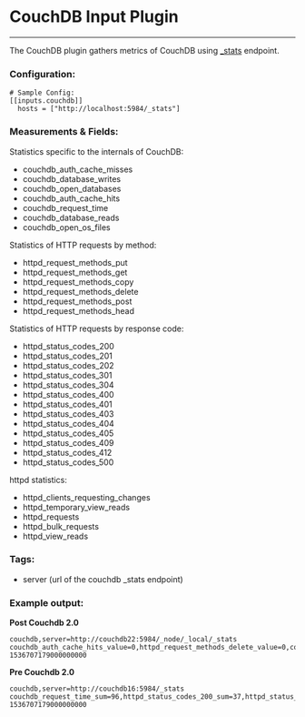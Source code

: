 # CouchDB Input Plugin
---

The CouchDB plugin gathers metrics of CouchDB using [_stats](http://docs.couchdb.org/en/1.6.1/api/server/common.html?highlight=stats#get--_stats) endpoint.

### Configuration:

```
# Sample Config:
[[inputs.couchdb]]
  hosts = ["http://localhost:5984/_stats"]
```

### Measurements & Fields:

Statistics specific to the internals of CouchDB:

- couchdb_auth_cache_misses
- couchdb_database_writes
- couchdb_open_databases
- couchdb_auth_cache_hits
- couchdb_request_time
- couchdb_database_reads
- couchdb_open_os_files

Statistics of HTTP requests by method:

- httpd_request_methods_put
- httpd_request_methods_get
- httpd_request_methods_copy
- httpd_request_methods_delete
- httpd_request_methods_post
- httpd_request_methods_head

Statistics of HTTP requests by response code:

- httpd_status_codes_200
- httpd_status_codes_201
- httpd_status_codes_202
- httpd_status_codes_301
- httpd_status_codes_304
- httpd_status_codes_400
- httpd_status_codes_401
- httpd_status_codes_403
- httpd_status_codes_404
- httpd_status_codes_405
- httpd_status_codes_409
- httpd_status_codes_412
- httpd_status_codes_500

httpd statistics:

- httpd_clients_requesting_changes
- httpd_temporary_view_reads
- httpd_requests
- httpd_bulk_requests
- httpd_view_reads

### Tags:

- server (url of the couchdb _stats endpoint)

### Example output:

**Post Couchdb 2.0**
```
couchdb,server=http://couchdb22:5984/_node/_local/_stats couchdb_auth_cache_hits_value=0,httpd_request_methods_delete_value=0,couchdb_auth_cache_misses_value=0,httpd_request_methods_get_value=42,httpd_status_codes_304_value=0,httpd_status_codes_400_value=0,httpd_request_methods_head_value=0,httpd_status_codes_201_value=0,couchdb_database_reads_value=0,httpd_request_methods_copy_value=0,couchdb_request_time_max=0,httpd_status_codes_200_value=42,httpd_status_codes_301_value=0,couchdb_open_os_files_value=2,httpd_request_methods_put_value=0,httpd_request_methods_post_value=0,httpd_status_codes_202_value=0,httpd_status_codes_403_value=0,httpd_status_codes_409_value=0,couchdb_database_writes_value=0,couchdb_request_time_min=0,httpd_status_codes_412_value=0,httpd_status_codes_500_value=0,httpd_status_codes_401_value=0,httpd_status_codes_404_value=0,httpd_status_codes_405_value=0,couchdb_open_databases_value=0 1536707179000000000
```

**Pre Couchdb 2.0**
```
couchdb,server=http://couchdb16:5984/_stats couchdb_request_time_sum=96,httpd_status_codes_200_sum=37,httpd_status_codes_200_min=0,httpd_requests_mean=0.005,httpd_requests_min=0,couchdb_request_time_stddev=3.833,couchdb_request_time_min=1,httpd_request_methods_get_stddev=0.073,httpd_request_methods_get_min=0,httpd_status_codes_200_mean=0.005,httpd_status_codes_200_max=1,httpd_requests_sum=37,couchdb_request_time_current=96,httpd_request_methods_get_sum=37,httpd_request_methods_get_mean=0.005,httpd_request_methods_get_max=1,httpd_status_codes_200_stddev=0.073,couchdb_request_time_mean=2.595,couchdb_request_time_max=25,httpd_request_methods_get_current=37,httpd_status_codes_200_current=37,httpd_requests_current=37,httpd_requests_stddev=0.073,httpd_requests_max=1 1536707179000000000
```
